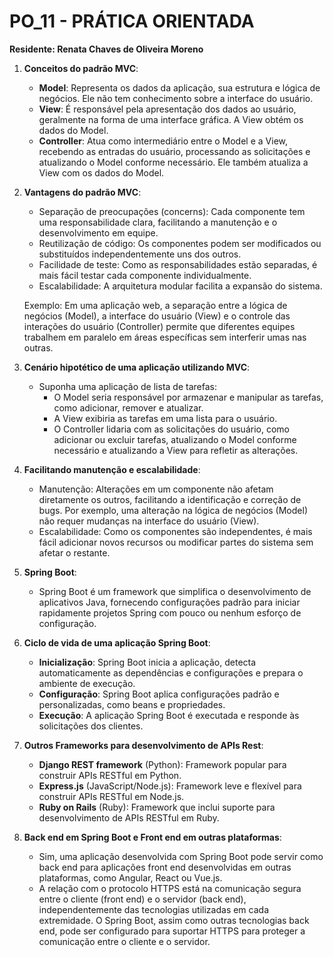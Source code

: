 # PO_11 - PRÁTICA ORIENTADA
**Residente: Renata Chaves de Oliveira Moreno**

1. **Conceitos do padrão MVC**:
   - **Model**: Representa os dados da aplicação, sua estrutura e lógica de negócios. Ele não tem conhecimento sobre a interface do usuário.
   - **View**: É responsável pela apresentação dos dados ao usuário, geralmente na forma de uma interface gráfica. A View obtém os dados do Model.
   - **Controller**: Atua como intermediário entre o Model e a View, recebendo as entradas do usuário, processando as solicitações e atualizando o Model conforme necessário. Ele também atualiza a View com os dados do Model.

2. **Vantagens do padrão MVC**:
   - Separação de preocupações (concerns): Cada componente tem uma responsabilidade clara, facilitando a manutenção e o desenvolvimento em equipe.
   - Reutilização de código: Os componentes podem ser modificados ou substituídos independentemente uns dos outros.
   - Facilidade de teste: Como as responsabilidades estão separadas, é mais fácil testar cada componente individualmente.
   - Escalabilidade: A arquitetura modular facilita a expansão do sistema.

   Exemplo: Em uma aplicação web, a separação entre a lógica de negócios (Model), a interface do usuário (View) e o controle das interações do usuário (Controller) permite que diferentes equipes trabalhem em paralelo em áreas específicas sem interferir umas nas outras.

3. **Cenário hipotético de uma aplicação utilizando MVC**:
   - Suponha uma aplicação de lista de tarefas:
     - O Model seria responsável por armazenar e manipular as tarefas, como adicionar, remover e atualizar.
     - A View exibiria as tarefas em uma lista para o usuário.
     - O Controller lidaria com as solicitações do usuário, como adicionar ou excluir tarefas, atualizando o Model conforme necessário e atualizando a View para refletir as alterações.

4. **Facilitando manutenção e escalabilidade**:
   - Manutenção: Alterações em um componente não afetam diretamente os outros, facilitando a identificação e correção de bugs. Por exemplo, uma alteração na lógica de negócios (Model) não requer mudanças na interface do usuário (View).
   - Escalabilidade: Como os componentes são independentes, é mais fácil adicionar novos recursos ou modificar partes do sistema sem afetar o restante.

5. **Spring Boot**:
   - Spring Boot é um framework que simplifica o desenvolvimento de aplicativos Java, fornecendo configurações padrão para iniciar rapidamente projetos Spring com pouco ou nenhum esforço de configuração.

6. **Ciclo de vida de uma aplicação Spring Boot**:
   - **Inicialização**: Spring Boot inicia a aplicação, detecta automaticamente as dependências e configurações e prepara o ambiente de execução.
   - **Configuração**: Spring Boot aplica configurações padrão e personalizadas, como beans e propriedades.
   - **Execução**: A aplicação Spring Boot é executada e responde às solicitações dos clientes.

7. **Outros Frameworks para desenvolvimento de APIs Rest**:
   - **Django REST framework** (Python): Framework popular para construir APIs RESTful em Python.
   - **Express.js** (JavaScript/Node.js): Framework leve e flexível para construir APIs RESTful em Node.js.
   - **Ruby on Rails** (Ruby): Framework que inclui suporte para desenvolvimento de APIs RESTful em Ruby.

8. **Back end em Spring Boot e Front end em outras plataformas**:
   - Sim, uma aplicação desenvolvida com Spring Boot pode servir como back end para aplicações front end desenvolvidas em outras plataformas, como Angular, React ou Vue.js.
   - A relação com o protocolo HTTPS está na comunicação segura entre o cliente (front end) e o servidor (back end), independentemente das tecnologias utilizadas em cada extremidade. O Spring Boot, assim como outras tecnologias back end, pode ser configurado para suportar HTTPS para proteger a comunicação entre o cliente e o servidor.

